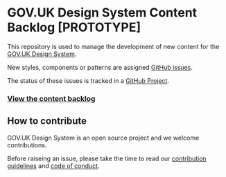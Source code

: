 # GOV.UK Design System Content Backlog [PROTOTYPE]

This repository is used to manage the development of new content for the [GOV.UK Design System](https://github.com/alphagov/govuk-design-system).

New styles, components or patterns are assigned [GitHub issues](https://github.com/alphagov/govuk-design-system-backlog/issues).

The status of these issues is tracked in a [GitHub Project](https://github.com/alphagov/govuk-design-system-backlog-prototype/projects/3).

### [View the content backlog](https://github.com/alphagov/govuk-design-system-backlog-prototype/projects/3)

## How to contribute

GOV.UK Design System is an open source project and we welcome contributions.

Before raiseing an issue, please take the time to read our [contribution guidelines](CONTRIBUTING.md) and [code of conduct](CODE_OF_CONDUCT.md).
